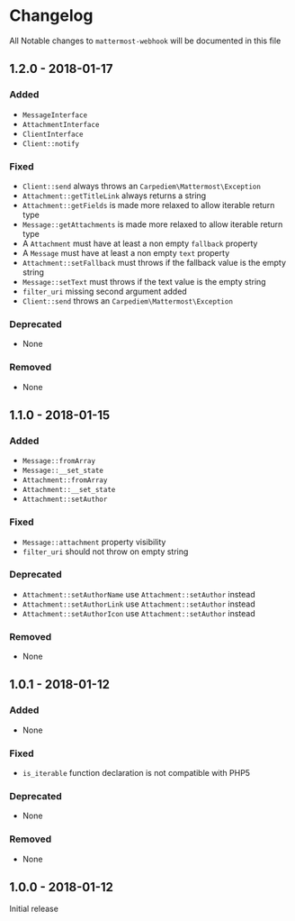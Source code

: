 # Changelog

All Notable changes to `mattermost-webhook` will be documented in this file

## 1.2.0 - 2018-01-17

### Added

- `MessageInterface`
- `AttachmentInterface`
- `ClientInterface`
- `Client::notify`

### Fixed

- `Client::send` always throws an `Carpediem\Mattermost\Exception`
- `Attachment::getTitleLink` always returns a string
- `Attachment::getFields` is made more relaxed to allow iterable return type
- `Message::getAttachments` is made more relaxed to allow iterable return type
- A `Attachment` must have at least a non empty `fallback` property
- A `Message` must have at least a non empty `text` property
- `Attachment::setFallback` must throws if the fallback value is the empty string
- `Message::setText` must throws if the text value is the empty string
- `filter_uri` missing second argument added
- `Client::send` throws an `Carpediem\Mattermost\Exception`

### Deprecated

- None

### Removed

- None

## 1.1.0 - 2018-01-15

### Added

- `Message::fromArray`
- `Message::__set_state`
- `Attachment::fromArray`
- `Attachment::__set_state`
- `Attachment::setAuthor`

### Fixed

- `Message::attachment` property visibility
- `filter_uri` should not throw on empty string

### Deprecated

- `Attachment::setAuthorName` use `Attachment::setAuthor` instead
- `Attachment::setAuthorLink` use `Attachment::setAuthor` instead
- `Attachment::setAuthorIcon` use `Attachment::setAuthor` instead

### Removed

- None

## 1.0.1 - 2018-01-12

### Added

- None

### Fixed

- `is_iterable` function declaration is not compatible with PHP5

### Deprecated

- None

### Removed

- None

## 1.0.0 - 2018-01-12

Initial release